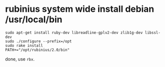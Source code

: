 # rubinius system wide install debian /usr/local/bin

	sudo apt-get install ruby-dev libreadline-gplv2-dev zlib1g-dev libssl-dev 
	sudo ./configure --prefix=/opt
	sudo rake install
	PATH+="/opt/rubinius/2.0/bin"

done, use `rbx`.
